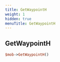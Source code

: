 ```yaml
---
title: GetWaypointH
weight: 1
hidden: true
menuTitle: GetWaypointH
---
```

## GetWaypointH
```perl
$mob->GetWaypointH()
```